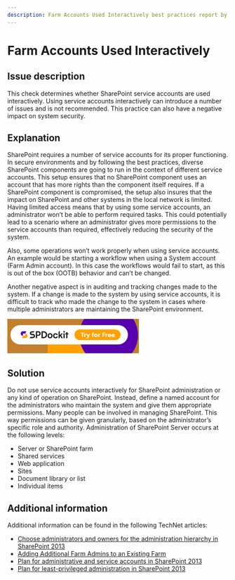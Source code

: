 ```yaml
---
description: Farm Accounts Used Interactively best practices report by SPDocKit check determines whether SharePoint service accounts are used interactively.
---
```


# Farm Accounts Used Interactively

## Issue description

This check determines whether SharePoint service accounts are used interactively. Using service accounts interactively can introduce a number of issues and is not recommended. This practice can also have a negative impact on system security.

## Explanation

SharePoint requires a number of service accounts for its proper functioning. In secure environments and by following the best practices, diverse SharePoint components are going to run in the context of different service accounts. This setup ensures that no SharePoint component uses an account that has more rights than the component itself requires. If a SharePoint component is compromised, the setup also insures that the impact on SharePoint and other systems in the local network is limited. Having limited access means that by using some service accounts, an administrator won’t be able to perform required tasks. This could potentially lead to a scenario where an administrator gives more permissions to the service accounts than required, effectively reducing the security of the system.

Also, some operations won’t work properly when using service accounts. An example would be starting a workflow when using a System account \(Farm Admin account\). In this case the workflows would fail to start, as this is out of the box \(OOTB\) behavior and can’t be changed.

Another negative aspect is in auditing and tracking changes made to the system. If a change is made to the system by using service accounts, it is difficult to track who made the change to the system in cases where multiple administrators are maintaining the SharePoint environment.

[![Download SPDocKit](../../.gitbook/assets/spdockit-download.png)](http://bit.ly/2US0Zna)

## Solution

Do not use service accounts interactively for SharePoint administration or any kind of operation on SharePoint. Instead, define a named account for the administrators who maintain the system and give them appropriate permissions. Many people can be involved in managing SharePoint. This way permissions can be given granularly, based on the administrator’s specific role and authority. Administration of SharePoint Server occurs at the following levels:

* Server or SharePoint farm
* Shared services
* Web application
* Sites
* Document library or list
* Individual items

## Additional information

Additional information can be found in the following TechNet articles:

* [Choose administrators and owners for the administration hierarchy in SharePoint 2013](https://technet.microsoft.com/en-us/library/cc263291.aspx)
* [Adding Additional Farm Admins to an Existing Farm](http://blogs.devhorizon.com/reza/2012/03/07/adding-additional-farm-admins-to-an-existing-farm/)
* [Plan for administrative and service accounts in SharePoint 2013](https://technet.microsoft.com/en-us/library/cc263445.aspx)
* [Plan for least-privileged administration in SharePoint 2013](https://technet.microsoft.com/en-us/library/hh377944.aspx)

